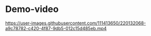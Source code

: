 # Demo-video



https://user-images.githubusercontent.com/111413650/220132068-a9c78782-c420-4f87-9db5-012c15d485eb.mp4

